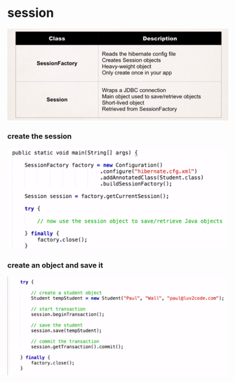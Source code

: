 # session

![](../.gitbook/assets/image%20%2888%29.png)

### create the session

![](../.gitbook/assets/image%20%2873%29.png)

### create an object and save it

![](../.gitbook/assets/image%20%2883%29.png)

